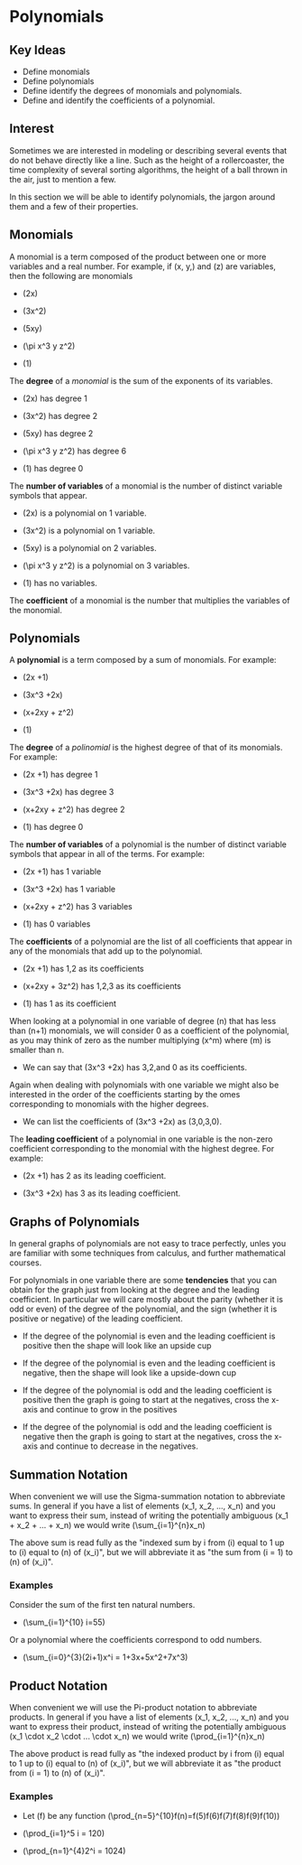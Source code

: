 # Polynomials

## Key Ideas

- Define monomials
- Define polynomials
- Define identify the degrees of monomials and polynomials.
- Define and identify the coefficients of a polynomial.

## Interest

Sometimes we are interested in modeling or describing several events that do not behave directly like a line. Such as the height of a rollercoaster, the time complexity of several sorting algorithms, the height of a ball thrown in the air, just to mention a few.

In this section we will be able to identify polynomials, the jargon around them and a few of their properties.

## Monomials

A monomial is a term composed of the product between one or more variables and a real number. For example, if \(x, y,\) and \(z\) are variables, then the following are monomials

- \(2x\)

- \(3x^2\)

- \(5xy\)

- \(\pi x^3 y z^2\)

- \(1\)

The **degree** of a *monomial* is the sum of the exponents of its variables. 

- \(2x\) has degree 1

- \(3x^2\) has degree 2

- \(5xy\) has degree 2

- \(\pi x^3 y z^2\) has degree 6

- \(1\) has degree 0

The **number of variables** of a monomial is the number of distinct variable symbols that appear.

- \(2x\) is a polynomial on 1 variable.

- \(3x^2\) is a polynomial on 1 variable.

- \(5xy\) is a polynomial on 2 variables.

- \(\pi x^3 y z^2\) is a polynomial on 3 variables.

- \(1\) has no variables.

The **coefficient** of a monomial is the number that multiplies the variables of the monomial.

## Polynomials

A **polynomial** is a term composed by a sum of monomials. For example:

- \(2x +1\) 

- \(3x^3 +2x\)

- \(x+2xy + z^2\)

- \(1\)

The **degree** of a *polinomial* is the highest degree of that of its monomials. For example:

- \(2x +1\) has degree 1

- \(3x^3 +2x\) has degree 3

- \(x+2xy + z^2\) has degree 2

- \(1\) has degree 0


The **number of variables** of a polynomial is the number of distinct variable symbols that appear in all of the terms. For example:

- \(2x +1\) has 1 variable

- \(3x^3 +2x\) has 1 variable

- \(x+2xy + z^2\) has 3 variables

- \(1\) has 0 variables

The **coefficients** of a polynomial are the list of all coefficients that appear in any of the monomials that add up to the polynomial. 

- \(2x +1\) has 1,2 as its coefficients

- \(x+2xy + 3z^2\) has 1,2,3 as its coefficients

- \(1\) has 1 as its coefficient

When looking at a polynomial in one variable of degree \(n\) that has less than \(n+1\) monomials, we will consider 0 as a coefficient of the polynomial, as you may think of zero as the number multiplying \(x^m\) where \(m\) is smaller than n.

- We can say that \(3x^3 +2x\) has 3,2,and 0 as its coefficients.

Again when dealing with polynomials with one variable we might also be interested in the order of the coefficients starting by the omes corresponding to monomials with the higher degrees.

- We can list the coefficients of  \(3x^3 +2x\) as (3,0,3,0).

The **leading coefficient** of a polynomial in one variable is the non-zero coefficient corresponding to the monomial with the highest degree. For example:

- \(2x +1\) has 2 as its leading coefficient.

- \(3x^3 +2x\) has 3 as its leading coefficient.

## Graphs of Polynomials

In general graphs of polynomials are not easy to trace perfectly, unles you are familiar with some techniques from calculus, and further mathematical courses.

For polynomials in one variable there are some **tendencies** that you can obtain for the graph just from looking at the degree and the leading coefficient. In particular we will care mostly about the parity (whether it is odd or even) of the degree of the polynomial, and the sign (whether it is positive or negative) of the leading coefficient.

- If the degree of the polynomial is even and the leading coefficient is positive then the shape will look like an upside cup

- If the degree of the polynomial is even and the leading coefficient is negative, then the shape will look like a upside-down cup

- If the degree of the polynomial is odd and the leading coefficient is positive then the graph is going to start at the negatives, cross the x-axis and continue to grow in the positives

- If the degree of the polynomial is odd and the leading coefficient is negative then the graph is going to start at the negatives, cross the x-axis and continue to decrease in the negatives.

## Summation Notation 

When convenient we will use the Sigma-summation notation to abbreviate sums. In general if you have a list of elements 
\(x_1, x_2, ..., x_n\) and you want to express their sum, instead of writing the potentially ambiguous \(x_1 + x_2 + ... + x_n\) we would write \(\sum_{i=1}^{n}x_n\)

The above sum is read fully as the "indexed sum by i from \(i\) equal to 1 up to \(i\) equal to \(n\) of \(x_i\)", but we will abbreviate it as "the sum from \(i = 1\) to \(n\) of \(x_i\)".


### Examples

Consider the sum of the first ten natural numbers.

- \(\sum_{i=1}^{10} i=55\)

Or a polynomial where the coefficients correspond to odd numbers.
- \(\sum_{i=0}^{3}(2i+1)x^i = 1+3x+5x^2+7x^3\)

## Product Notation

When convenient we will use the Pi-product notation to abbreviate products. In general if you have a list of elements 
\(x_1, x_2, ..., x_n\) and you want to express their product, instead of writing the potentially ambiguous \(x_1 \cdot x_2 \cdot ... \cdot x_n\) we would write \(\prod_{i=1}^{n}x_n\)

The above product is read fully as "the indexed product by i from \(i\) equal to 1 up to \(i\) equal to \(n\) of \(x_i\)", but we will abbreviate it as "the product from \(i = 1\) to \(n\) of \(x_i\)".


### Examples

- Let \(f\) be any function \(\prod_{n=5}^{10}f(n)=f(5)f(6)f(7)f(8)f(9)f(10)\)

- \(\prod_{i=1}^5 i = 120\)

- \(\prod_{n=1}^{4}2^i = 1024\)

